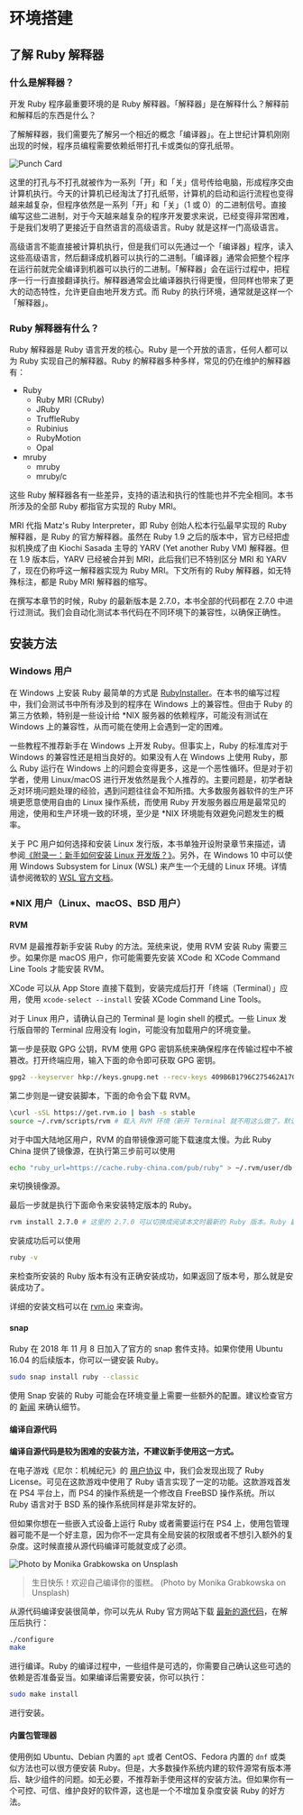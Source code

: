 # 环境搭建

## 了解 Ruby 解释器

### 什么是解释器？

开发 Ruby 程序最重要环境的是 Ruby 解释器。「解释器」是在解释什么？解释前和解释后的东西是什么？

了解解释器，我们需要先了解另一个相近的概念「编译器」。在上世纪计算机刚刚出现的时候，程序员编程需要依赖纸带打孔卡或类似的穿孔纸带。

![Punch Card](/assets/punch-card.png)

这里的打孔与不打孔就被作为一系列「开」和「关」信号传给电脑，形成程序交由计算机执行。今天的计算机已经淘汰了打孔纸带，计算机的启动和运行流程也变得越来越复杂，但程序依然是一系列「开」和「关」（1 或 0）的二进制信号。直接编写这些二进制，对于今天越来越复杂的程序开发要求来说，已经变得非常困难，于是我们发明了更接近于自然语言的高级语言。Ruby 就是这样一门高级语言。

高级语言不能直接被计算机执行，但是我们可以先通过一个「编译器」程序，读入这些高级语言，然后翻译成机器可以执行的二进制。「编译器」通常会把整个程序在运行前就完全编译到机器可以执行的二进制。「解释器」会在运行过程中，把程序一行一行直接翻译执行。解释器通常会比编译器执行得更慢，但同样也带来了更大的动态特性，允许更自由地开发方式。而 Ruby 的执行环境，通常就是这样一个「解释器」。

### Ruby 解释器有什么？

Ruby 解释器是 Ruby 语言开发的核心。Ruby 是一个开放的语言，任何人都可以为 Ruby 实现自己的解释器。Ruby 的解释器多种多样，常见的仍在维护的解释器有：

- Ruby
  - Ruby MRI (CRuby)
  - JRuby
  - TruffleRuby
  - Rubinius
  - RubyMotion
  - Opal
- mruby
  - mruby
  - mruby/c

这些 Ruby 解释器各有一些差异，支持的语法和执行的性能也并不完全相同。本书所涉及的全部 Ruby 都指官方实现的 Ruby MRI。

MRI 代指 Matz's Ruby Interpreter，即 Ruby 创始人松本行弘最早实现的 Ruby 解释器，是 Ruby 的官方解释器。虽然在 Ruby 1.9 之后的版本中，官方已经把虚拟机换成了由 Kiochi Sasada 主导的 YARV (Yet another Ruby VM) 解释器。但在 1.9 版本后，YARV 已经被合并到 MRI，此后我们已不特别区分 MRI 和 YARV 了，现在仍称呼这一解释器实现为 Ruby MRI。下文所有的 Ruby 解释器，如无特殊标注，都是 Ruby MRI 解释器的缩写。

在撰写本章节的时候，Ruby 的最新版本是 2.7.0，本书全部的代码都在 2.7.0 中进行过测试。我们会自动化测试本书代码在不同环境下的兼容性，以确保正确性。

## 安装方法

### Windows 用户

在 Windows 上安装 Ruby 最简单的方式是 [RubyInstaller](https://rubyinstaller.org/)。在本书的编写过程中，我们会测试书中所有涉及到的程序在 Windows 上的兼容性。但由于 Ruby 的第三方依赖，特别是一些设计给 *NIX 服务器的依赖程序，可能没有测试在 Windows 上的兼容性，从而可能在使用上会遇到一定的困难。

一些教程不推荐新手在 Windows 上开发 Ruby。但事实上，Ruby 的标准库对于 Windows 的兼容性还是相当良好的。如果没有人在 Windows 上使用 Ruby，那么 Ruby 运行在 Windows 上的问题会变得更多，这是一个恶性循环。但是对于初学者，使用 Linux/macOS 进行开发依然是我个人推荐的。主要问题是，初学者缺乏对环境问题处理的经验，遇到问题往往会不知所措。大多数服务器软件的生产环境更愿意使用自由的 Linux 操作系统，而使用 Ruby 开发服务器应用是最常见的用途，使用和生产环境一致的环境，至少是 *NIX 环境能有效避免问题发生的概率。

关于 PC 用户如何选择和安装 Linux 发行版，本书单独开设附录章节来描述，请参阅[《附录一：新手如何安装 Linux 开发版？》](/appendix/install-linux.md)。另外，在 Windows 10 中可以使用 Windows Subsystem for Linux (WSL) 来产生一个无缝的 Linux 环境。详情请参阅微软的 [WSL 官方文档](https://docs.microsoft.com/en-us/windows/wsl/about)。

### *NIX 用户（Linux、macOS、BSD 用户）

#### RVM

RVM 是最推荐新手安装 Ruby 的方法。笼统来说，使用 RVM 安装 Ruby 需要三步。如果你是 macOS 用户，你可能需要先安装 XCode 和 XCode Command Line Tools 才能安装 RVM。

XCode 可以从 App Store 直接下载到，安装完成后打开「终端（Terminal）」应用，使用 `xcode-select --install` 安装 XCode Command Line Tools。

对于 Linux 用户，请确认自己的 Terminal 是 login shell 的模式。一些 Linux 发行版自带的 Terminal 应用没有 login，可能没有加载用户的环境变量。

第一步是获取 GPG 公钥，RVM 使用 GPG 密钥系统来确保程序在传输过程中不被篡改。打开终端应用，输入下面的命令即可获取 GPG 密钥。

```bash
gpg2 --keyserver hkp://keys.gnupg.net --recv-keys 409B6B1796C275462A1703113804BB82D39DC0E3 7D2BAF1CF37B13E2069D6956105BD0E739499BDB
```

第二步则是一键安装脚本，下面的命令会下载 RVM。

```bash
\curl -sSL https://get.rvm.io | bash -s stable
source ~/.rvm/scripts/rvm # 载入 RVM 环境（新开 Terminal 就不用这么做了，默认自动重新载入的）
```

对于中国大陆地区用户，RVM 的自带镜像源可能下载速度太慢。为此 Ruby China 提供了镜像源，在执行第三步前可以使用

```bash
echo "ruby_url=https://cache.ruby-china.com/pub/ruby" > ~/.rvm/user/db
```

来切换镜像源。

最后一步就是执行下面命令来安装特定版本的 Ruby。

```bash
rvm install 2.7.0 # 这里的 2.7.0 可以切换成阅读本文时最新的 Ruby 版本。Ruby 最新版本可以在 https://www.ruby-lang.org/ 确认。
```

安装成功后可以使用

```bash
ruby -v
```

来检查所安装的 Ruby 版本有没有正确安装成功，如果返回了版本号，那么就是安装成功了。

详细的安装文档可以在 [rvm.io](https://rvm.io/) 来查询。

#### snap

Ruby 在 2018 年 11 月 8 日加入了官方的 snap 套件支持。如果你使用 Ubuntu 16.04 的后续版本，你可以一键安装 Ruby。

```bash
sudo snap install ruby --classic
```

使用 Snap 安装的 Ruby 可能会在环境变量上需要一些额外的配置。建议检查官方的 [新闻](https://www.ruby-lang.org/zh_cn/news/2018/11/08/snap/) 来确认细节。

#### 编译自源代码

**编译自源代码是较为困难的安装方法，不建议新手使用这一方式。**

在电子游戏《尼尔：机械纪元》的 [用户协议](https://www.jp.square-enix.com/nierautomata/sp/lisence/) 中，我们会发现出现了 Ruby License。可见在这款游戏中使用了 Ruby 语言实现了一定的功能。这款游戏首发在 PS4 平台上，而 PS4 的操作系统是一个修改自 FreeBSD 操作系统。所以 Ruby 语言对于 BSD 系的操作系统同样是非常友好的。

但如果你想在一些嵌入式设备上运行 Ruby 或者需要运行在 PS4 上，使用包管理器可能不是一个好主意，因为你不一定具有全局安装的权限或者不想引入额外的复杂度。这时候直接从源代码编译可能就变成了必须。

![Photo by Monika Grabkowska on Unsplash](/assets/cake-recipe.jpg)

> 生日快乐！欢迎自己编译你的蛋糕。 (Photo by Monika Grabkowska on Unsplash)

从源代码编译安装很简单，你可以先从 Ruby 官方网站下载 [最新的源代码](https://www.ruby-lang.org/zh_cn/downloads/)，在解压后执行：

```bash
./configure
make
```

进行编译。Ruby 的编译过程中，一些组件是可选的，你需要自己确认这些可选的依赖是否准备妥当。如果编译后需要安装，你可以执行：

```bash
sudo make install
```

进行安装。

#### 内置包管理器

使用例如 Ubuntu、Debian 内置的 `apt` 或者 CentOS、Fedora 内置的 `dnf` 或类似方法也可以很方便安装 Ruby。但是，大多数操作系统内建的软件源常有版本滞后、缺少组件的问题。如无必要，不推荐新手使用这样的安装方法。但如果你有一个可控、可信、维护良好的软件源，这也是一个不增加复杂度安装 Ruby 的好方法。
